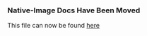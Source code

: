 ### Native-Image Docs Have Been Moved
This file can now be found [here](../docs/reference-manual/native-image/NativeImageHeapdumpEnterprise.md)